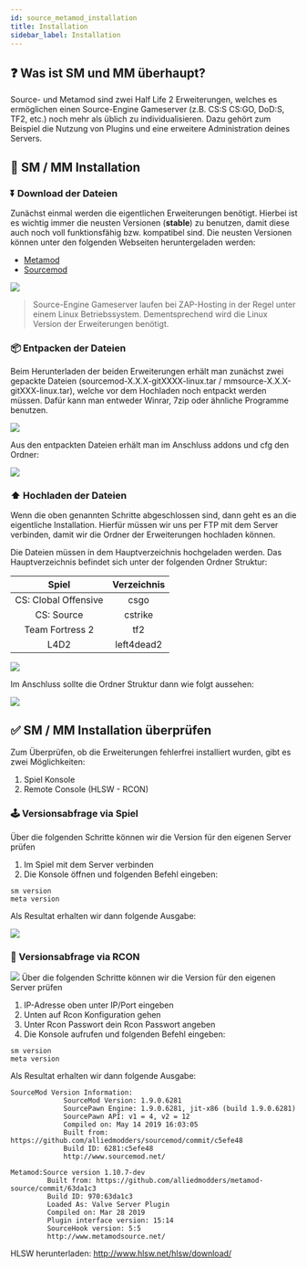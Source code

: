```yaml
---
id: source_metamod_installation
title: Installation
sidebar_label: Installation
---
```


## ❓ Was ist SM und MM überhaupt?

Source- und Metamod sind zwei Half Life 2 Erweiterungen, welches es ermöglichen einen Source-Engine Gameserver (z.B. CS:S CS:GO, DoD:S, TF2, etc.) noch mehr als üblich zu individualisieren. Dazu gehört zum Beispiel die Nutzung von Plugins und eine erweitere Administration deines Servers.

## 🔧 SM / MM Installation

### ⏬ Download der Dateien

Zunächst einmal werden die eigentlichen Erweiterungen benötigt. Hierbei ist es wichtig immer die neusten Versionen (**stable**) zu benutzen, damit diese auch noch voll funktionsfähig bzw. kompatibel sind. Die neusten Versionen können unter den folgenden Webseiten heruntergeladen werden: 

- [Metamod](https://www.sourcemm.net/downloads.php?branch=stable)
- [Sourcemod](https://www.sourcemod.net/downloads.php?branch=stable)

![](https://screensaver01.zap-hosting.com/index.php/s/azT2zZXrfP6ZCTJ/preview)

> Source-Engine Gameserver laufen bei ZAP-Hosting in der Regel unter einem Linux Betriebssystem. Dementsprechend wird die Linux Version der Erweiterungen benötigt.

### 📦 Entpacken der Dateien

Beim Herunterladen der beiden Erweiterungen erhält man zunächst zwei gepackte Dateien (sourcemod-X.X.X-gitXXXX-linux.tar / mmsource-X.X.X-gitXXX-linux.tar), welche vor dem Hochladen noch entpackt werden müssen. Dafür kann man entweder Winrar, 7zip oder ähnliche Programme benutzen.

![](https://screensaver01.zap-hosting.com/index.php/s/nTeJs3qGbLcyMBj/preview)

Aus den entpackten Dateien erhält man im Anschluss addons und cfg den Ordner:

![](https://screensaver01.zap-hosting.com/index.php/s/GSw9Sr3rCmsg34m/preview)

### ⬆ Hochladen der Dateien

Wenn die oben genannten Schritte abgeschlossen sind, dann geht es an die eigentliche Installation. Hierfür müssen wir uns per FTP mit dem Server verbinden, damit wir die Ordner der Erweiterungen hochladen können.

Die Dateien müssen in dem Hauptverzeichnis hochgeladen werden. Das Hauptverzeichnis befindet sich unter der folgenden Ordner Struktur:

| Spiel | Verzeichnis  |
| :-----: |:-------------:| 
| CS: Clobal Offensive | csgo |
| CS: Source | cstrike |
| Team Fortress 2 | tf2 |
| L4D2 | left4dead2 |

![](https://screensaver01.zap-hosting.com/index.php/s/jRYe4tZe9zjXrrs/preview)

Im Anschluss sollte die Ordner Struktur dann wie folgt aussehen:

![](https://screensaver01.zap-hosting.com/index.php/s/9bXTjdNt2jWfnrx/preview)

## ✅ SM / MM Installation überprüfen

Zum Überprüfen, ob die Erweiterungen fehlerfrei installiert wurden, gibt es zwei Möglichkeiten:

1. Spiel Konsole
2. Remote Console (HLSW - RCON)

### 🕹️ Versionsabfrage via Spiel

Über die folgenden Schritte können wir die Version für den eigenen Server prüfen

1. Im Spiel mit dem Server verbinden
2. Die Konsole öffnen und folgenden Befehl eingeben:

```
sm version
meta version
```

Als Resultat erhalten wir dann folgende Ausgabe: 

![](https://screensaver01.zap-hosting.com/index.php/s/j2CarBis4kZe4XP/preview)

### 📖 Versionsabfrage via RCON

![](https://screensaver01.zap-hosting.com/index.php/s/9YbqCqoyxg8ogAk/preview)
Über die folgenden Schritte können wir die Version für den eigenen Server prüfen

1. IP-Adresse oben unter IP/Port eingeben
2. Unten auf Rcon Konfiguration gehen
3. Unter Rcon Passwort dein Rcon Passwort angeben
4. Die Konsole aufrufen und folgenden Befehl eingeben:

```
sm version
meta version
```

Als Resultat erhalten wir dann folgende Ausgabe: 

```
SourceMod Version Information:
             SourceMod Version: 1.9.0.6281
             SourcePawn Engine: 1.9.0.6281, jit-x86 (build 1.9.0.6281)
             SourcePawn API: v1 = 4, v2 = 12
             Compiled on: May 14 2019 16:03:05
             Built from: https://github.com/alliedmodders/sourcemod/commit/c5efe48
             Build ID: 6281:c5efe48
             http://www.sourcemod.net/
             
Metamod:Source version 1.10.7-dev
         Built from: https://github.com/alliedmodders/metamod-source/commit/63da1c3
         Build ID: 970:63da1c3
         Loaded As: Valve Server Plugin
         Compiled on: Mar 28 2019
         Plugin interface version: 15:14
         SourceHook version: 5:5
         http://www.metamodsource.net/
```

HLSW herunterladen: http://www.hlsw.net/hlsw/download/
